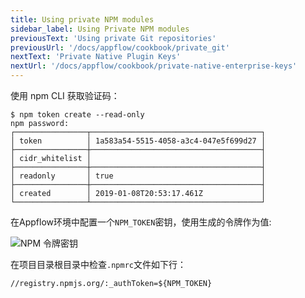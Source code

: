 ```yaml
---
title: Using private NPM modules
sidebar_label: Using Private NPM modules
previousText: 'Using private Git repositories'
previousUrl: '/docs/appflow/cookbook/private_git'
nextText: 'Private Native Plugin Keys'
nextUrl: '/docs/appflow/cookbook/private-native-enterprise-keys'
---
```


使用 npm CLI 获取验证码：

    $ npm token create --read-only
    npm password:
    ┌────────────────┬──────────────────────────────────────┐
    │ token          │ 1a583a54-5515-4058-a3c4-047e5f699d27 │
    ├────────────────┼──────────────────────────────────────┤
    │ cidr_whitelist │                                      │
    ├────────────────┼──────────────────────────────────────┤
    │ readonly       │ true                                 │
    ├────────────────┼──────────────────────────────────────┤
    │ created        │ 2019-01-08T20:53:17.461Z             │
    └────────────────┴──────────────────────────────────────┘
    

在Appflow环境中配置一个`NPM_TOKEN`密钥，使用生成的令牌作为值:

![NPM 令牌密钥](/docs/assets/img/appflow/cookbook/npm-token-secret.png)

在项目目录根目录中检查`.npmrc`文件如下行：

    //registry.npmjs.org/:_authToken=${NPM_TOKEN}